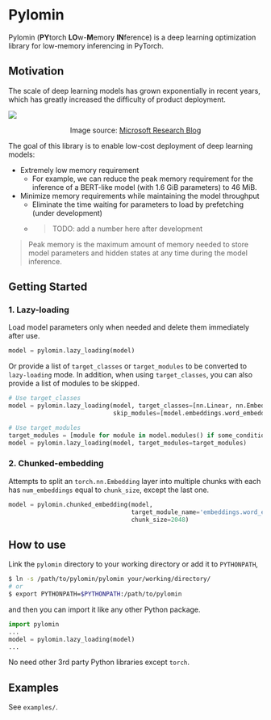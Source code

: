 # Pylomin

Pylomin (**PY**torch **LO**w-**M**emory **IN**ference) is a deep learning optimization library for low-memory inferencing in PyTorch.

## Motivation

The scale of deep learning models has grown exponentially in recent years, which has greatly increased the difficulty of product deployment.

![](https://www.microsoft.com/en-us/research/uploads/prod/2021/10/model-size-graph.jpg)

 <p align = "center">
Image source: <a href="https://www.microsoft.com/en-us/research/blog/using-deepspeed-and-megatron-to-train-megatron-turing-nlg-530b-the-worlds-largest-and-most-powerful-generative-language-model/">Microsoft Research Blog</a>
</p>


The goal of this library is to enable low-cost deployment of deep learning models:

+ Extremely low memory requirement
  + For example, we can reduce the peak memory requirement for the inference of a BERT-like model (with 1.6 GiB parameters) to 46 MiB.
+ Minimize memory requirements while maintaining the model throughput
  + Eliminate the time waiting for parameters to load by prefetching (under development)
  + > TODO: add a number here after development

> Peak memory is the maximum amount of memory needed to store model parameters and hidden states at any time during the model inference.


## Getting Started

### 1. Lazy-loading

Load model parameters only when needed and delete them immediately after use.

```python
model = pylomin.lazy_loading(model)
```

Or provide a list of `target_classes` or `target_modules` to be converted to `lazy-loading` mode.
In addition, when using `target_classes`, you can also provide a list of modules to be skipped.

```python
# Use target_classes
model = pylomin.lazy_loading(model, target_classes=[nn.Linear, nn.Embedding],
                             skip_modules=[model.embeddings.word_embeddings])

# Use target_modules
target_modules = [module for module in model.modules() if some_condition]
model = pylomin.lazy_loading(model, target_modules=target_modules)
```

### 2. Chunked-embedding

Attempts to split an `torch.nn.Embedding` layer into multiple chunks with each has `num_embeddings` equal to `chunk_size`, except the last one.

```python
model = pylomin.chunked_embedding(model,
                                  target_module_name='embeddings.word_embeddings',
                                  chunk_size=2048)
```

## How to use

Link the `pylomin` directory to your working directory or add it to `PYTHONPATH`,

```bash
$ ln -s /path/to/pylomin/pylomin your/working/directory/
# or
$ export PYTHONPATH=$PYTHONPATH:/path/to/pylomin
```

and then you can import it like any other Python package.

```python
import pylomin
...
model = pylomin.lazy_loading(model)
...
```

No need other 3rd party Python libraries except `torch`.

## Examples

See `examples/`.
